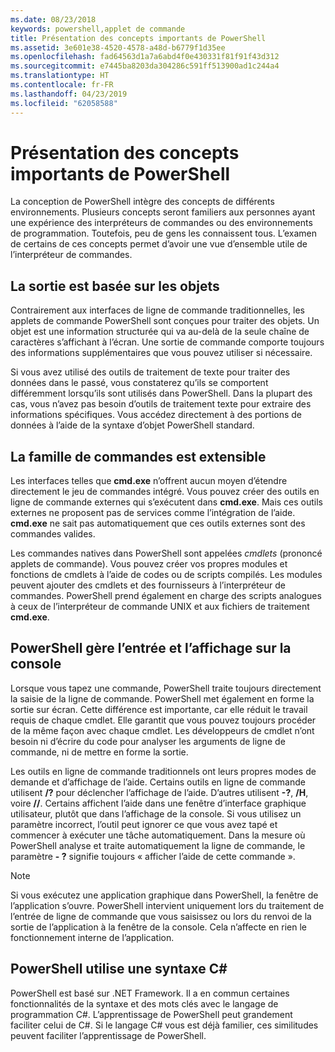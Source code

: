 ```yaml
---
ms.date: 08/23/2018
keywords: powershell,applet de commande
title: Présentation des concepts importants de PowerShell
ms.assetid: 3e601e38-4520-4578-a48d-b6779f1d35ee
ms.openlocfilehash: fad64563d1a7a6abd4f0e430331f81f91f43d312
ms.sourcegitcommit: e7445ba8203da304286c591ff513900ad1c244a4
ms.translationtype: HT
ms.contentlocale: fr-FR
ms.lasthandoff: 04/23/2019
ms.locfileid: "62058588"
---
```

# <a name="understanding-important-powershell-concepts"></a>Présentation des concepts importants de PowerShell

La conception de PowerShell intègre des concepts de différents environnements. Plusieurs concepts seront familiers aux personnes ayant une expérience des interpréteurs de commandes ou des environnements de programmation. Toutefois, peu de gens les connaissent tous. L’examen de certains de ces concepts permet d’avoir une vue d’ensemble utile de l’interpréteur de commandes.

## <a name="output-is-object-based"></a>La sortie est basée sur les objets

Contrairement aux interfaces de ligne de commande traditionnelles, les applets de commande PowerShell sont conçues pour traiter des objets.
Un objet est une information structurée qui va au-delà de la seule chaîne de caractères s’affichant à l’écran. Une sortie de commande comporte toujours des informations supplémentaires que vous pouvez utiliser si nécessaire.

Si vous avez utilisé des outils de traitement de texte pour traiter des données dans le passé, vous constaterez qu’ils se comportent différemment lorsqu’ils sont utilisés dans PowerShell. Dans la plupart des cas, vous n’avez pas besoin d’outils de traitement texte pour extraire des informations spécifiques. Vous accédez directement à des portions de données à l’aide de la syntaxe d’objet PowerShell standard.

## <a name="the-command-family-is-extensible"></a>La famille de commandes est extensible

Les interfaces telles que **cmd.exe** n’offrent aucun moyen d’étendre directement le jeu de commandes intégré. Vous pouvez créer des outils en ligne de commande externes qui s’exécutent dans **cmd.exe**. Mais ces outils externes ne proposent pas de services comme l’intégration de l’aide. **cmd.exe** ne sait pas automatiquement que ces outils externes sont des commandes valides.

Les commandes natives dans PowerShell sont appelées *cmdlets* (prononcé applets de commande). Vous pouvez créer vos propres modules et fonctions de cmdlets à l’aide de codes ou de scripts compilés. Les modules peuvent ajouter des cmdlets et des fournisseurs à l’interpréteur de commandes. PowerShell prend également en charge des scripts analogues à ceux de l’interpréteur de commande UNIX et aux fichiers de traitement **cmd.exe**.

## <a name="powershell-handles-console-input-and-display"></a>PowerShell gère l’entrée et l’affichage sur la console

Lorsque vous tapez une commande, PowerShell traite toujours directement la saisie de la ligne de commande. PowerShell met également en forme la sortie sur écran. Cette différence est importante, car elle réduit le travail requis de chaque cmdlet. Elle garantit que vous pouvez toujours procéder de la même façon avec chaque cmdlet. Les développeurs de cmdlet n’ont besoin ni d’écrire du code pour analyser les arguments de ligne de commande, ni de mettre en forme la sortie.

Les outils en ligne de commande traditionnels ont leurs propres modes de demande et d’affichage de l’aide. Certains outils en ligne de commande utilisent **/?** pour déclencher l’affichage de l’aide. D’autres utilisent **-?**, **/H**, voire **//**. Certains affichent l’aide dans une fenêtre d’interface graphique utilisateur, plutôt que dans l’affichage de la console. Si vous utilisez un paramètre incorrect, l’outil peut ignorer ce que vous avez tapé et commencer à exécuter une tâche automatiquement.
Dans la mesure où PowerShell analyse et traite automatiquement la ligne de commande, le paramètre **- ?** signifie toujours « afficher l’aide de cette commande ».

> [!NOTE]
> Si vous exécutez une application graphique dans PowerShell, la fenêtre de l’application s’ouvre.
> PowerShell intervient uniquement lors du traitement de l’entrée de ligne de commande que vous saisissez ou lors du renvoi de la sortie de l’application à la fenêtre de la console. Cela n’affecte en rien le fonctionnement interne de l’application.

## <a name="powershell-uses-some-c-syntax"></a>PowerShell utilise une syntaxe C#

PowerShell est basé sur .NET Framework. Il a en commun certaines fonctionnalités de la syntaxe et des mots clés avec le langage de programmation C#. L’apprentissage de PowerShell peut grandement faciliter celui de C#. Si le langage C# vous est déjà familier, ces similitudes peuvent faciliter l’apprentissage de PowerShell.

